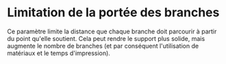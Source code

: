 Limitation de la portée des branches
====
Ce paramètre limite la distance que chaque branche doit parcourir à partir du point qu'elle soutient. Cela peut rendre le support plus solide, mais augmente le nombre de branches (et par conséquent l'utilisation de matériaux et le temps d'impression).